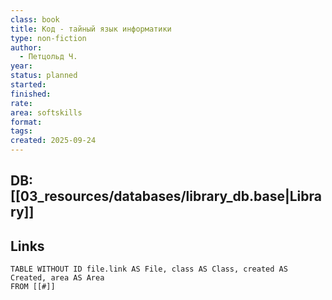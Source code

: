 ```yaml
---
class: book
title: Код - тайный язык информатики
type: non-fiction
author:
  - Петцольд Ч.
year:
status: planned
started:
finished:
rate:
area: softskills
format:
tags:
created: 2025-09-24
---
```

## DB: [[03_resources/databases/library_db.base|Library]]

## Links

```dataview
TABLE WITHOUT ID file.link AS File, class AS Class, created AS Created, area AS Area
FROM [[#]]
````